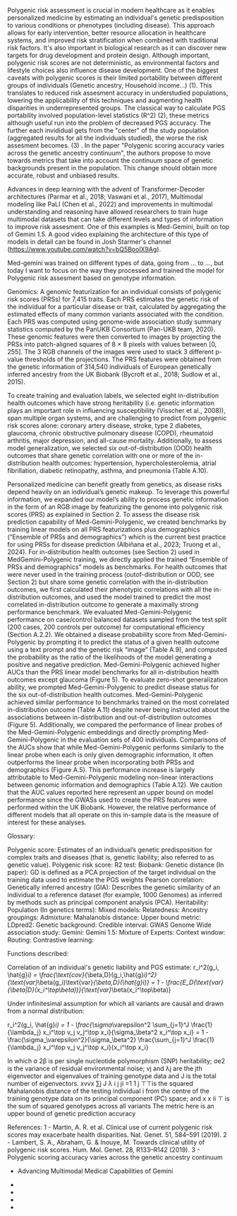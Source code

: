 Polygenic risk assessment is crucial in modern healthcare as it enables personalized medicine by estimating an individual's genetic predisposition to various conditions or phenotypes (including disease). This approach allows for early intervention, better resource allocation in healthcare systems, and improved risk stratification when combined with traditional risk factors. It's also important in biological research as it can discover new targets for drug development and protein design. Although important, polygenic risk scores are not deterministic, as environmental factors and lifestyle choices also influence disease development. One of the biggest caveats with polygenic scores is their limited portability between different groups of individuals (Genetic ancestry, Household income...) (1). This translates to reduced risk assesment accuracy in understudied populations, lowering the applicability of this techniques and augmenting health disparities in underrepresented groups. 
The classical way to calculate PGS portability involved population-level statistics (R^2) (2), these metrics although useful run into the problem of decreased PGS accuracy. The further each invididual gets from the "center" of the study population (aggregated results for all the individuals studied), the worse the risk assesment becomes. (3) . In the paper "Polygenic scoring accuracy varies across the genetic ancestry continuum", the authors propose to move towards metrics that take into account the continuum space of genetic backgrounds present in the population. This change should obtain more accurate, robust and unbiased results.

Advances in deep learning with the advent of Transformer-Decoder architectures (Parmar et al., 2018; Vaswani et al., 2017), Multimodal modeling  like PaLI (Chen et al., 2022) and improvements in multimodal understanding and reasoning have allowed researchers to train huge multimodal datasets that can take different levels and types of information to improve risk assesment. One of this examples is Med-Gemini, built on top of Gemini 1.5. A good video explaining the architecture of this type of models in detail can be found in Josh Starmer's channel (https://www.youtube.com/watch?v=bQ5BoolX9Ag).

Med-gemini was trained on different types of data, going from ... to ..., but today I want to focus on the way they processed and trained the model for Polygenic risk assesment based on genotype information.


Genomics: A genomic featurization for an individual consists of polygenic risk scores (PRSs) for 7,415 traits. Each PRS estimates the genetic risk of the individual for a particular disease or trait, calculated by aggregating the estimated effects of many common variants associated with the condition. Each PRS was computed using genome-wide association study summary statistics computed by the PanUKB Consortium (Pan-UKB team, 2020). These genomic features were then converted to images by projecting the PRSs into patch-aligned squares of 8 × 8 pixels with values between [0, 255]. The 3 RGB channels of the images were used to stack 3 different p-value thresholds of the projections. The PRS features were obtained from the genetic information of 314,540 individuals of European genetically inferred ancestry from the UK Biobank (Bycroft et al., 2018; Sudlow et al., 2015).

To create training and evaluation labels, we selected eight in-distribution health outcomes which have strong heritability (i.e. genetic information plays an important role in influencing susceptibility (Visscher et al., 2008)), span multiple organ systems, and are challenging to predict from polygenic risk scores alone: coronary artery disease, stroke, type 2 diabetes, glaucoma, chronic obstructive pulmonary disease (COPD), rheumatoid arthritis, major depression, and all-cause mortality. Additionally, to assess model generalization, we selected six out-of-distribution (OOD) health outcomes that share genetic correlation with one or more of the in-distribution health outcomes: hypertension, hypercholesterolemia, atrial fibrillation, diabetic retinopathy, asthma, and pneumonia (Table A.10).

Personalized medicine can benefit greatly from genetics, as disease risks depend heavily on an individual’s genetic makeup. To leverage this powerful information, we expanded our model’s ability to process genetic information in the form of an RGB image by featurizing the genome into polygenic risk scores (PRS) as explained in Section 2. To assess the disease risk prediction capability of Med-Gemini-Polygenic, we created benchmarks by training linear models on all PRS featurizations plus demographics (“Ensemble of PRSs and demographics”) which is the current best practice for using PRSs for disease prediction (Albiñana et al., 2023; Truong et al., 2024). For in-distribution health outcomes (see Section 2) used in MedGemini-Polygenic training, we directly applied the trained “Ensemble of PRSs and demographics” models as benchmarks. For health outcomes that were never used in the training process (outof-distribution or OOD, see Section 2) but share some genetic correlation with the in-distribution outcomes, we first calculated their phenotypic correlations with all the in-distribution outcomes, and used the model trained to predict the most correlated in-distribution outcome to generate a maximally strong performance benchmark. We evaluated Med-Gemini-Polygenic performance on case/control balanced datasets sampled from the test split (200 cases, 200 controls per outcome) for computational efficiency (Section A.2.2). We obtained a disease probability score from Med-Gemini-Polygenic by prompting it to predict the status of a given health outcome using a text prompt and the genetic risk “image” (Table A.9), and computed the probability as the ratio of the likelihoods of the model generating a positive and negative prediction. Med-Gemini-Polygenic achieved higher AUCs than the PRS linear model benchmarks for all in-distribution health outcomes except glaucoma (Figure 5). To evaluate zero-shot generalization ability, we prompted Med-Gemini-Polygenic to predict disease status for the six out-of-distribution health outcomes. Med-Gemini-Polygenic achieved similar performance to benchmarks trained on the most correlated in-distribution outcome (Table A.11) despite never being instructed about the associations between in-distribution and out-of-distribution outcomes (Figure 5). Additionally, we compared the performance of linear probes of the Med-Gemini-Polygenic embeddings and directly prompting Med-Gemini-Polygenic in the evaluation sets of 400 individuals. Comparisons of the AUCs show that while Med-Gemini-Polygenic performs similarly to the linear probe when each is only given demographic information, it often outperforms the linear probe when incorporating both PRSs and demographics (Figure A.5). This performance increase is largely attributable to Med-Gemini-Polygenic modeling non-linear interactions between genomic information and demographics (Table A.12). We caution that the AUC values reported here represent an upper bound on model performance since the GWASs used to create the PRS features were performed within the UK Biobank. However, the relative performance of different models that all operate on this in-sample data is the measure of interest for these analyses.


Glossary:

Polygenic score: Estimates of an individual’s genetic predisposition for complex traits and diseases (that is, genetic liability; also referred to as genetic value).
Polygenic risk score:
R2 test:
Biobank:
Genetic distance (In paper): GD is defined as a PCA projection of the target individual on the training data used to estimate the PGS weights
Pearson correlation:
Genetically inferred ancestry (GIA): Describes the genetic similarity of an individual to a reference dataset (for example, 1000 Genomes) as inferred by methods such as principal component analysis (PCA).
Heritability:
Population (In genetics terms):
Mixed models: 
Relatedness:
Ancestry groupings: 
Admixture: 
Mahalanobis distance: 
Upper bound metric: 
LDpred2: 
Genetic background:
Credible interval:
GWAS Genome Wide association study: 
Gemini: 
Gemini 1.5:
Mixture of Experts: 
Context window: 
Routing:
Contrastive learning:


Functions described: 

Correlation of an individual's genetic liability and PGS estimate:
r_i^2(g_i, \hat{g}_i) = \frac{\text{cov}_{\beta,D}(g_i,\hat{g}_i)^2}{\text{var}_\beta(g_i)\text{var}_{\beta,D}(\hat{g}_i)} = 1 - \frac{E_D(\text{var}_{\beta|D}(x_i^\top\beta))}{\text{var}_\beta(x_i^\top\beta)}

Under infinitesimal assumption for which all variants are causal and drawn from a normal distribution:

r_i^2(g_i, \hat{g}_i) = 1 - \frac{\sigma_\varepsilon^2 \sum_{j=1}^J \frac{1}{\lambda_j} x_i^\top v_j v_j^\top x_i}{\sigma_\beta^2 x_i^\top x_i} = 1 - \frac{\sigma_\varepsilon^2}{\sigma_\beta^2} \frac{\sum_{j=1}^J \frac{1}{\lambda_j} x_i^\top v_j v_j^\top x_i}{x_i^\top x_i}

In which σ 2β is per single nucleotide polymorphism (SNP) heritability; σe2 is the variance of residual environmental noise; vj and λj are the jth eigenvector and eigenvalues of training genotype data and J is the total number of eigenvectors. xvvx ∑j J λ i j ji =1 1 j ⊤⊤is the squared Mahalanobis distance of the testing individual i from the centre of the training genotype data on its principal component (PC) space; and x x ii ⊤ is the sum of squared genotypes across all variants
The metric here is an upper bound of genetic prediction accuracy

References:
1 - Martin, A. R. et al. Clinical use of current polygenic risk scores may exacerbate health disparities. Nat. Genet. 51, 584–591 (2019).
2 - Lambert, S. A., Abraham, G. & Inouye, M. Towards clinical utility of polygenic risk scores. Hum. Mol. Genet. 28, R133–R142 (2019).
3 - Polygenic scoring accuracy varies across the genetic ancestry continuum
- Advancing Multimodal Medical Capabilities of Gemini

-
-
-
-
